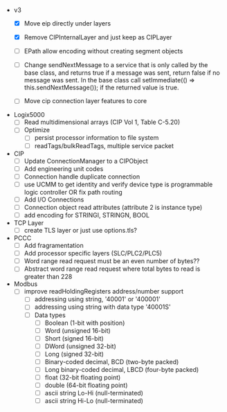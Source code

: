 - v3
  - [x] Move eip directly under layers
  - [x] Remove CIPInternalLayer and just keep as CIPLayer
  - [ ] EPath allow encoding without creating segment objects
  - [ ] Change sendNextMessage to a service that is only called by the base class, and returns true if a message was sent, return false if no message was sent. In the base class call setImmediate(() => this.sendNextMessage()); if the returned value is true.
  - [ ] Move cip connection layer features to core


- Logix5000
  - [ ] Read multidimensional arrays (CIP Vol 1, Table C-5.20)
  - [ ] Optimize
    - [ ] persist processor information to file system
    - [ ] readTags/bulkReadTags, multiple service packet
- CIP
  - [ ] Update ConnectionManager to a CIPObject
  - [ ] Add engineering unit codes
  - [ ] Connection handle duplicate connection
  - [ ] use UCMM to get identity and verify device type is programmable logic controller OR fix path routing
  - [ ] Add I/O Connections
  - [ ] Connection object read attributes (attribute 2 is instance type)
  - [ ] add encoding for STRINGI, STRINGN, BOOL
- TCP Layer
  - [ ] create TLS layer or just use options.tls?
- PCCC
  - [ ] Add fragramentation
  - [ ] Add processor specific layers (SLC/PLC2/PLC5)
  - [ ] Word range read request must be an even number of bytes??
  - [ ] Abstract word range read request where total bytes to read is greater than 228
- Modbus
  - [ ] improve readHoldingRegisters address/number support
    - [ ] addressing using string, '40001' or '400001'
    - [ ] addressing using string with data type '40001S'
    - [ ] Data types
      - [ ] Boolean (1-bit with position)
      - [ ] Word (unsigned 16-bit)
      - [ ] Short (signed 16-bit)
      - [ ] DWord (unsigned 32-bit)
      - [ ] Long (signed 32-bit)
      - [ ] Binary-coded decimal, BCD (two-byte packed)
      - [ ] Long binary-coded decimal, LBCD (four-byte packed)
      - [ ] float (32-bit floating point)
      - [ ] double (64-bit floating point)
      - [ ] ascii string Lo-Hi (null-terminated)
      - [ ] ascii string Hi-Lo (null-terminated)